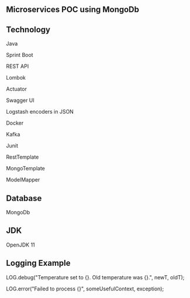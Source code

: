 Microservices POC using MongoDb
---------------------------------

Technology
---------------
Java

Sprint Boot

REST API

Lombok

Actuator

Swagger UI

Logstash encoders in JSON

Docker

Kafka

Junit

RestTemplate

MongoTemplate

ModelMapper

Database
-----------
MongoDb


JDK
----
OpenJDK 11


Logging Example
--------------------
LOG.debug("Temperature set to {}. Old temperature was {}.", newT, oldT);

LOG.error("Failed to process {}", someUsefulContext, exception);
